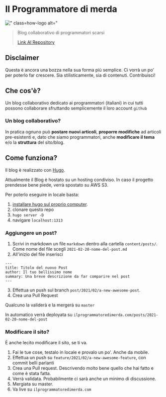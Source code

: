 # Il Programmatore di merda

![" class=how-logo alt="](/img/pdm.png)

> Blog collaborativo di programmatori scarsi
> 
> [Link Al Repository](https://github.com/edavini/pdm)

## Disclaimer

Questa è ancora una bozza nella sua forma più semplice. Ci vorrà un po' per poterlo far crescere. Sia stilisticamente, sia di contenuti. Contribuisci!

## Che cos'è?

Un blog collaborativo dedicato ai programmatori (italiani) in cui tutti possono collaborare sfruttando semplicemente il loro account `github`

### Un blog collaborativo?

In pratica ognuno può **postare nuovi articoli**, **proporre modifiche** ad articoli pre-esistenti e, dato che siamo programmatori, anche **modificare il tema** e/o la **struttura** del sito/blog.

## Come funziona?

Il blog è realizzato con [Hugo](https://gohugo.io/).

Attualmente il Blog è hostato su un hosting condiviso. In caso il progetto prendesse bene piede, verrà spostato su AWS S3. 

Per poterlo eseguire in locale basta:
1. [installare hugo sul proprio computer](https://gohugo.io/getting-started/installing).
2. clonare questo repo
3. `hugo server -D`
4. navigare `localhost:1313`


### Aggiungere un post?

1. Scrivi in markdown un file `markdown` dentro alla cartella `content/posts/`. Come nome del file scegli `2021-02-20-nome-del-post.md`
2. All'inizio del file inserisci 
```
---
title: Titolo del nuovo Post
author: Il tuo bellissimo nome
summary: Una breve descrizione da far comparire nel post
---
```
3. Effettua un push sul branch `post/2021/02/a-new-awesome-post`. 
4. Crea una Pull Request

Qualcuno la validerà e la mergerà su `master`

In automatico verrà deployata su `ilprogrammatoredimerda.com/posts/2021-02-20-nome-del-post`


### Modificare il sito?

È anche lecito modificare il sito, se ti va.

1. Fai le tue cose, testalo in locale e provalo un po'. Anche da mobile.
2. Effettua un push su `feature/2021/02/a-new-awesome-feature`, con commit belli parlanti
3. Crea una Pull request. Descrivendo molto bene quello che hai fatto e come è stata fatta.
4. Verrà validata. Probabilmente ci sarà anche un minimo di discussione.
5. Mergiata su master.
6. Va live su `ilprogrammatoredimerda.com`